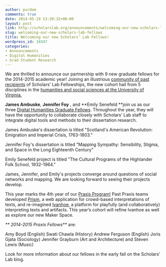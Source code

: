 ```yaml
---
author: purdom
comments: true
date: 2014-05-19 13:20:32+00:00
layout: post
link: http://scholarslab.org/announcements/welcoming-our-new-scholars-lab-fellows/
slug: welcoming-our-new-scholars-lab-fellows
title: Welcoming our new Scholars’ Lab Fellows!
wordpress_id: 10347
categories:
- Announcements
- Digital Humanities
- Grad Student Research
---
```


We are thrilled to announce our partnership with 9 new graduate fellows for the 2014-2015 academic year! Joining an illustrious [community of past recipients](http://www.scholarslab.org/graduate-fellowships/) of Scholars’ Lab Fellowships, the new cohort hail from 5 disciplines in the [humanities and social sciences at the University of Virginia.](http://artsandsciences.virginia.edu/home/index.html)

**James Ambuske**, **Jennifer Foy** , and **Emily Senefeld **join us as our three [Digital Humanities Graduate Fellows](http://www.scholarslab.org/graduate-fellowship-in-digital-humanities/). Throughout the year, they will have the opportunity to collaborate closely with Scholars’ Lab staff to integrate digital tools and methods to their dissertation research.

James Ambuske's dissertation is titled "Scotland's American Revolution: Emigration and Imperial Crisis, 1763-1803."

Jennifer Foy's dissertation is titled "Mapping Sympathy: Sensibility, Stigma, and Space in the Long Eighteenth Century"

Emily Senefeld project is titled "The Cultural Programs of the Highlander Folk School, 1932-1964."

James, Jennifer, and Emily's projects converge around questions of social networks and mapping. We are looking forward to seeing their projects develop.

This year marks the 4th year of our [Praxis Program!](http://praxis.scholarslab.org) Past Praxis teams developed [Prism](http://prism.scholarslab.org), a web application for crowd-based interpretations of texts, and re-imagined [Ivanhoe](http://ivanhoe.scholarslab.org), a platform for playfully (and collaboratively) interpreting texts and artifacts. This year’s cohort will refine Ivanhoe as well as explore our new Maker Space.

_** 2014-2015 Praxis Fellows**_ are:

Amy Boyd (English)
Swati Chawla (History)
Andrew Ferguson (English)
Joris Gjata (Sociology)
Jennifer Grayburn (Art and Architecture)
and Steven Lewis (Music)

Look for more information about our fellows in the early fall on the Scholars’ Lab blog.
